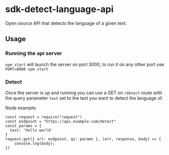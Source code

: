 # sdk-detect-language-api

Open source API that detects the language of a given text.

## Usage

### Running the api server

`npm start` will launch the server on port 3000, to run it on any other port use `PORT=8080 npm start`

### Detect

Once the server is up and running you can use a GET on `/detect` route with the query parameter `text` set to the text you want to detect the language of.

Node example:

```
const request = require("request")
const endpoint = "https://api.example.com/detect"
const params = {
  text: 'hello world'
}
request.get({ url: endpoint, qs: params }, (err, response, body) => {
    console.log(body);
})
```
